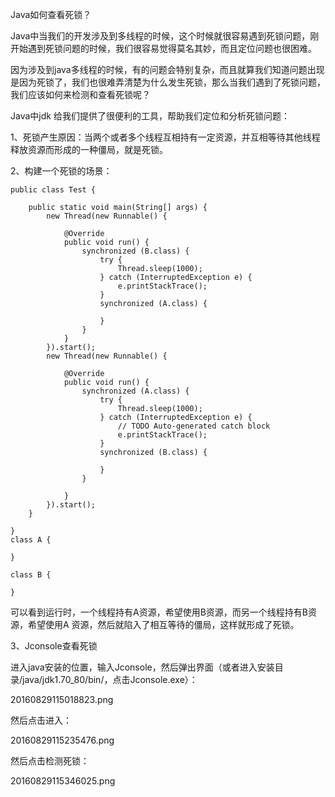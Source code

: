 Java如何查看死锁？

Java中当我们的开发涉及到多线程的时候，这个时候就很容易遇到死锁问题，刚开始遇到死锁问题的时候，我们很容易觉得莫名其妙，而且定位问题也很困难。

因为涉及到java多线程的时候，有的问题会特别复杂，而且就算我们知道问题出现是因为死锁了，我们也很难弄清楚为什么发生死锁，那么当我们遇到了死锁问题，我们应该如何来检测和查看死锁呢？

Java中jdk 给我们提供了很便利的工具，帮助我们定位和分析死锁问题：

1、死锁产生原因：当两个或者多个线程互相持有一定资源，并互相等待其他线程释放资源而形成的一种僵局，就是死锁。

2、构建一个死锁的场景：

```
public class Test {

    public static void main(String[] args) {
        new Thread(new Runnable() {

            @Override
            public void run() {
                synchronized (B.class) {
                    try {
                        Thread.sleep(1000);
                    } catch (InterruptedException e) {
                        e.printStackTrace();
                    }
                    synchronized (A.class) {

                    }
                }
            }
        }).start();
        new Thread(new Runnable() {

            @Override
            public void run() {
                synchronized (A.class) {
                    try {
                        Thread.sleep(1000);
                    } catch (InterruptedException e) {
                        // TODO Auto-generated catch block
                        e.printStackTrace();
                    }
                    synchronized (B.class) {

                    }
                }

            }
        }).start();
    }

}
class A {

}

class B {

}
```

可以看到运行时，一个线程持有A资源，希望使用B资源，而另一个线程持有B资源，希望使用A 资源，然后就陷入了相互等待的僵局，这样就形成了死锁。

3、Jconsole查看死锁

进入java安装的位置，输入Jconsole，然后弹出界面（或者进入安装目录/java/jdk1.70\_80/bin/，点击Jconsole.exe）：

20160829115018823.png

然后点击进入：

20160829115235476.png

然后点击检测死锁：

20160829115346025.png

